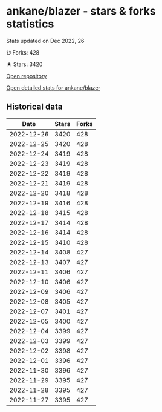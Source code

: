 # ankane/blazer - stars & forks statistics

Stats updated on Dec 2022, 26

☋ Forks: 428

★ Stars: 3420

[Open repository](https://github.com/ankane/blazer)

[Open detailed stats for ankane/blazer](https://reviewgithub.com/rep/ankane/blazer)

## Historical data
| Date | Stars | Forks |
|------|-------|-------|
| 2022-12-26 | 3420 | 428 | 
| 2022-12-25 | 3420 | 428 | 
| 2022-12-24 | 3419 | 428 | 
| 2022-12-23 | 3419 | 428 | 
| 2022-12-22 | 3419 | 428 | 
| 2022-12-21 | 3419 | 428 | 
| 2022-12-20 | 3418 | 428 | 
| 2022-12-19 | 3416 | 428 | 
| 2022-12-18 | 3415 | 428 | 
| 2022-12-17 | 3414 | 428 | 
| 2022-12-16 | 3414 | 428 | 
| 2022-12-15 | 3410 | 428 | 
| 2022-12-14 | 3408 | 427 | 
| 2022-12-13 | 3407 | 427 | 
| 2022-12-11 | 3406 | 427 | 
| 2022-12-10 | 3406 | 427 | 
| 2022-12-09 | 3406 | 427 | 
| 2022-12-08 | 3405 | 427 | 
| 2022-12-07 | 3401 | 427 | 
| 2022-12-05 | 3400 | 427 | 
| 2022-12-04 | 3399 | 427 | 
| 2022-12-03 | 3399 | 427 | 
| 2022-12-02 | 3398 | 427 | 
| 2022-12-01 | 3396 | 427 | 
| 2022-11-30 | 3396 | 427 | 
| 2022-11-29 | 3395 | 427 | 
| 2022-11-28 | 3395 | 427 | 
| 2022-11-27 | 3395 | 427 | 

